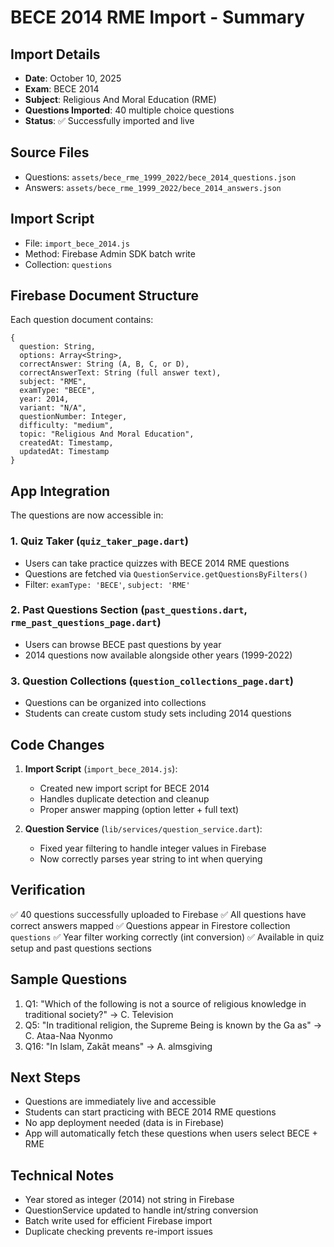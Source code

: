 # BECE 2014 RME Import - Summary

## Import Details
- **Date**: October 10, 2025
- **Exam**: BECE 2014
- **Subject**: Religious And Moral Education (RME)
- **Questions Imported**: 40 multiple choice questions
- **Status**: ✅ Successfully imported and live

## Source Files
- Questions: `assets/bece_rme_1999_2022/bece_2014_questions.json`
- Answers: `assets/bece_rme_1999_2022/bece_2014_answers.json`

## Import Script
- File: `import_bece_2014.js`
- Method: Firebase Admin SDK batch write
- Collection: `questions`

## Firebase Document Structure
Each question document contains:
```
{
  question: String,
  options: Array<String>,
  correctAnswer: String (A, B, C, or D),
  correctAnswerText: String (full answer text),
  subject: "RME",
  examType: "BECE",
  year: 2014,
  variant: "N/A",
  questionNumber: Integer,
  difficulty: "medium",
  topic: "Religious And Moral Education",
  createdAt: Timestamp,
  updatedAt: Timestamp
}
```

## App Integration
The questions are now accessible in:

### 1. Quiz Taker (`quiz_taker_page.dart`)
- Users can take practice quizzes with BECE 2014 RME questions
- Questions are fetched via `QuestionService.getQuestionsByFilters()`
- Filter: `examType: 'BECE'`, `subject: 'RME'`

### 2. Past Questions Section (`past_questions.dart`, `rme_past_questions_page.dart`)
- Users can browse BECE past questions by year
- 2014 questions now available alongside other years (1999-2022)

### 3. Question Collections (`question_collections_page.dart`)
- Questions can be organized into collections
- Students can create custom study sets including 2014 questions

## Code Changes
1. **Import Script** (`import_bece_2014.js`):
   - Created new import script for BECE 2014
   - Handles duplicate detection and cleanup
   - Proper answer mapping (option letter + full text)

2. **Question Service** (`lib/services/question_service.dart`):
   - Fixed year filtering to handle integer values in Firebase
   - Now correctly parses year string to int when querying

## Verification
✅ 40 questions successfully uploaded to Firebase
✅ All questions have correct answers mapped
✅ Questions appear in Firestore collection `questions`
✅ Year filter working correctly (int conversion)
✅ Available in quiz setup and past questions sections

## Sample Questions
1. Q1: "Which of the following is not a source of religious knowledge in traditional society?" → C. Television
2. Q5: "In traditional religion, the Supreme Being is known by the Ga as" → C. Ataa-Naa Nyonmo
3. Q16: "In Islam, Zakāt means" → A. almsgiving

## Next Steps
- Questions are immediately live and accessible
- Students can start practicing with BECE 2014 RME questions
- No app deployment needed (data is in Firebase)
- App will automatically fetch these questions when users select BECE + RME

## Technical Notes
- Year stored as integer (2014) not string in Firebase
- QuestionService updated to handle int/string conversion
- Batch write used for efficient Firebase import
- Duplicate checking prevents re-import issues
